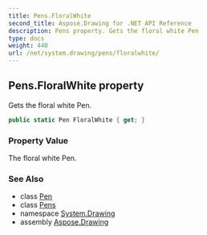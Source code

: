 ```yaml
---
title: Pens.FloralWhite
second_title: Aspose.Drawing for .NET API Reference
description: Pens property. Gets the floral white Pen
type: docs
weight: 440
url: /net/system.drawing/pens/floralwhite/
---
```

## Pens.FloralWhite property

Gets the floral white Pen.

```csharp
public static Pen FloralWhite { get; }
```

### Property Value

The floral white Pen.

### See Also

* class [Pen](../../pen/)
* class [Pens](../)
* namespace [System.Drawing](../../pens/)
* assembly [Aspose.Drawing](../../../)


